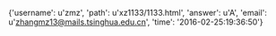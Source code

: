 {'username': u'zmz', 'path': u'xz1133/1133.html', 'answer': u'A', 'email': u'zhangmz13@mails.tsinghua.edu.cn', 'time': '2016-02-25:19:36:50'}